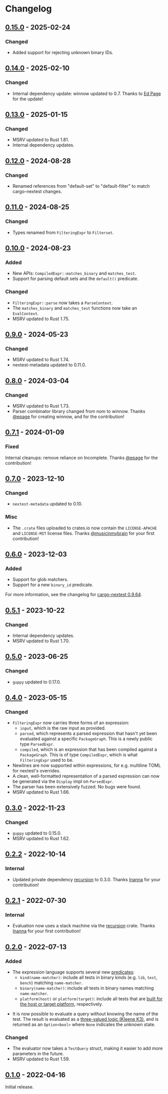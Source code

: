 # Changelog

## [0.15.0] - 2025-02-24

### Changed

- Added support for rejecting unknown binary IDs.

## [0.14.0] - 2025-02-10

### Changed

- Internal dependency update: winnow updated to 0.7. Thanks to [Ed Page](https://github.com/epage) for the update!

## [0.13.0] - 2025-01-15

### Changed

- MSRV updated to Rust 1.81.
- Internal dependency updates.

## [0.12.0] - 2024-08-28

### Changed

- Renamed references from "default-set" to "default-filter" to match cargo-nextest changes.

## [0.11.0] - 2024-08-25

### Changed

- Types renamed from `FilteringExpr` to `Filterset`.

## [0.10.0] - 2024-08-23

### Added

- New APIs: `CompiledExpr::matches_binary` and `matches_test`.
- Support for parsing default sets and the `default()` predicate.

### Changed

- `FilteringExpr::parse` now takes a `ParseContext`.
- The `matches_binary` and `matches_test` functions now take an `EvalContext`.
- MSRV updated to Rust 1.75.

## [0.9.0] - 2024-05-23

### Changed

- MSRV updated to Rust 1.74.
- nextest-metadata updated to 0.11.0.

## [0.8.0] - 2024-03-04

### Changed

- MSRV updated to Rust 1.73.
- Parser combinator library changed from nom to winnow. Thanks [@epage](https://github.com/epage)
  for creating winnow, and for the contribution!

## [0.7.1] - 2024-01-09

### Fixed

Internal cleanups: remove reliance on Incomplete. Thanks [@epage](https://github.com/epage) for the
contribution!

## [0.7.0] - 2023-12-10

### Changed

- `nextest-metadata` updated to 0.10.

### Misc

- The `.crate` files uploaded to crates.io now contain the `LICENSE-APACHE` and `LICENSE-MIT` license files. Thanks [@musicinmybrain](https://github.com/musicinmybrain) for your first contribution!

## [0.6.0] - 2023-12-03

### Added

- Support for glob matchers.
- Support for a new `binary_id` predicate.

For more information, see the changelog for [cargo-nextest 0.9.64](https://nexte.st/CHANGELOG.html#0964---2023-12-03).

## [0.5.1] - 2023-10-22

### Changed

- Internal dependency updates.
- MSRV updated to Rust 1.70.

## [0.5.0] - 2023-06-25

### Changed

- `guppy` updated to 0.17.0.

## [0.4.0] - 2023-05-15

### Changed

- `FilteringExpr` now carries three forms of an expression:
  - `input`, which is the raw input as provided.
  - `parsed`, which represents a parsed expression that hasn't yet been evaluated against a specific
    `PackageGraph`. This is a newly public type `ParsedExpr`.
  - `compiled`, which is an expression that has been compiled against a `PackageGraph`. This is of
    type `CompiledExpr`, which is what `FilteringExpr` used to be.
- Newlines are now supported within expressions, for e.g. multiline TOML for nextest's overrides.
- A clean, well-formatted representation of a parsed expression can now be generated via the
  `Display` impl on `ParsedExpr`.
- The parser has been extensively fuzzed. No bugs were found.
- MSRV updated to Rust 1.66.

## [0.3.0] - 2022-11-23

### Changed

- `guppy` updated to 0.15.0.
- MSRV updated to Rust 1.62.

## [0.2.2] - 2022-10-14

### Internal

- Updated private dependency [recursion](https://crates.io/crates/recursion) to 0.3.0. Thanks [Inanna](https://github.com/inanna-malick) for your contribution!

## [0.2.1] - 2022-07-30

### Internal

- Evaluation now uses a stack machine via the [recursion](https://crates.io/crates/recursion) crate. Thanks [Inanna](https://github.com/inanna-malick) for your first contribution!

## [0.2.0] - 2022-07-13

### Added

- The expression language supports several new [predicates](https://nexte.st/book/filter-expressions#basic-predicates):
  - `kind(name-matcher)`: include all tests in binary kinds (e.g. `lib`, `test`, `bench`) matching `name-matcher`.
  - `binary(name-matcher)`: include all tests in binary names matching `name-matcher`.
  - `platform(host)` or `platform(target)`: include all tests that are [built for the host or target platform](running.md#filtering-by-build-platform), respectively.

* It is now possible to evaluate a query without knowing the name of the test. The result is evaluated as a [three-valued logic (Kleene K3)](https://en.wikipedia.org/wiki/Three-valued_logic#Kleene_and_Priest_logics), and is returned as an `Option<bool>` where `None` indicates the unknown state.

### Changed

- The evaluator now takes a `TestQuery` struct, making it easier to add more parameters in the future.
- MSRV updated to Rust 1.59.

## [0.1.0] - 2022-04-16

Initial release.

[0.15.0]: https://github.com/nextest-rs/nextest/releases/tag/nextest-filtering-0.15.0
[0.14.0]: https://github.com/nextest-rs/nextest/releases/tag/nextest-filtering-0.14.0
[0.13.0]: https://github.com/nextest-rs/nextest/releases/tag/nextest-filtering-0.13.0
[0.12.0]: https://github.com/nextest-rs/nextest/releases/tag/nextest-filtering-0.12.0
[0.11.0]: https://github.com/nextest-rs/nextest/releases/tag/nextest-filtering-0.11.0
[0.10.0]: https://github.com/nextest-rs/nextest/releases/tag/nextest-filtering-0.10.0
[0.9.0]: https://github.com/nextest-rs/nextest/releases/tag/nextest-filtering-0.9.0
[0.8.0]: https://github.com/nextest-rs/nextest/releases/tag/nextest-filtering-0.8.0
[0.7.1]: https://github.com/nextest-rs/nextest/releases/tag/nextest-filtering-0.7.1
[0.7.0]: https://github.com/nextest-rs/nextest/releases/tag/nextest-filtering-0.7.0
[0.6.0]: https://github.com/nextest-rs/nextest/releases/tag/nextest-filtering-0.6.0
[0.5.1]: https://github.com/nextest-rs/nextest/releases/tag/nextest-filtering-0.5.1
[0.5.0]: https://github.com/nextest-rs/nextest/releases/tag/nextest-filtering-0.5.0
[0.4.0]: https://github.com/nextest-rs/nextest/releases/tag/nextest-filtering-0.4.0
[0.3.0]: https://github.com/nextest-rs/nextest/releases/tag/nextest-filtering-0.3.0
[0.2.2]: https://github.com/nextest-rs/nextest/releases/tag/nextest-filtering-0.2.2
[0.2.1]: https://github.com/nextest-rs/nextest/releases/tag/nextest-filtering-0.2.1
[0.2.0]: https://github.com/nextest-rs/nextest/releases/tag/nextest-filtering-0.2.0
[0.1.0]: https://github.com/nextest-rs/nextest/releases/tag/nextest-filtering-0.1.0
